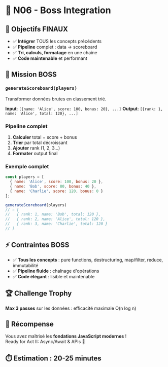 # 👑 N06 - Boss Integration

## 🎯 Objectifs FINAUX
- ✅ **Intégrer** TOUS les concepts précédents
- ✅ **Pipeline** complet : data → scoreboard  
- ✅ **Tri, calculs, formatage** en une chaîne
- ✅ **Code maintenable** et performant

## 📝 Mission BOSS

### `generateScoreboard(players)`
Transformer données brutes en classement trié.

**Input**: `[{name: 'Alice', score: 100, bonus: 20}, ...]`
**Output**: `[{rank: 1, name: 'Alice', total: 120}, ...]`

### Pipeline complet
1. **Calculer** total = score + bonus  
2. **Trier** par total décroissant
3. **Ajouter** rank (1, 2, 3...)
4. **Formater** output final

### Exemple complet
```javascript
const players = [
  { name: 'Alice', score: 100, bonus: 20 },
  { name: 'Bob', score: 80, bonus: 40 },
  { name: 'Charlie', score: 120, bonus: 0 }
];

generateScoreboard(players)
// → [
//   { rank: 1, name: 'Bob', total: 120 },
//   { rank: 2, name: 'Alice', total: 120 }, 
//   { rank: 3, name: 'Charlie', total: 120 }
// ]
```

## ⚡ Contraintes BOSS
- ✅ **Tous les concepts** : pure functions, destructuring, map/filter, reduce, immutabilité
- ✅ **Pipeline fluide** : chaînage d'opérations
- ✅ **Code élégant** : lisible et maintenable

## 🏆 Challenge Trophy  
**Max 3 passes** sur les données : efficacité maximale O(n log n)

## 🎉 Récompense
Vous avez maîtrisé les **fondations JavaScript modernes** !  
Ready for Act II: Async/Await & APIs 🚀

## ⏱️ Estimation : 20-25 minutes